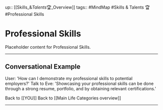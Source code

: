 up:: [[Skills_&_Talents_🏆_Overview]]
tags:: #MindMap #Skills & Talents 🏆 #Professional Skills

# Professional Skills

Placeholder content for Professional Skills.

---
## Conversational Example
User: 'How can I demonstrate my professional skills to potential employers?'
Talk to Eve: 'Showcasing your professional skills can be done through a strong resume, portfolio, and by obtaining relevant certifications.'

Back to [[YOU]]
Back to [[Main Life Categories overview]]

---

